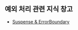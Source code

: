 ## 예외 처리 관련 지식 창고 

- [Suspense & ErrorBoundary](https://github.com/byhhh2/helloworld/blob/main/React/%EC%98%88%EC%99%B8%20%EC%B2%98%EB%A6%AC/Suspense%20%26%20ErrorBoundary.md)
